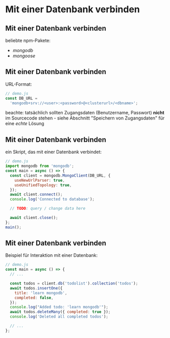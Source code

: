 # Mit einer Datenbank verbinden

## Mit einer Datenbank verbinden

beliebte npm-Pakete:

- _mongodb_
- _mongoose_

## Mit einer Datenbank verbinden

URL-Format:

```js
// demo.js
const DB_URL =
  'mongodb+srv://<user>:<password>@<clusterurl>/<dbname>';
```

beachte: tatsächlich sollten Zugangsdaten (Benutzername, Passwort) **nicht** im Sourcecode stehen - siehe Abschnitt "Speichern von Zugangsdaten" für eine _echte_ Lösung

## Mit einer Datenbank verbinden

ein Skript, das mit einer Datenbank verbindet:

```js
// demo.js
import mongodb from 'mongodb';
const main = async () => {
  const client = mongodb.MongoClient(DB_URL, {
    useNewUrlParser: true,
    useUnifiedTopology: true,
  });
  await client.connect();
  console.log('Connected to database');

  // TODO: query / change data here

  await client.close();
};
main();
```

## Mit einer Datenbank verbinden

Beispiel für Interaktion mit einer Datenbank:

```js
// demo.js
const main = async () => {
  // ...

  const todos = client.db('todolist').collection('todos');
  await todos.insertOne({
    title: 'learn mongodb',
    completed: false,
  });
  console.log("Added todo: 'learn mongodb'");
  await todos.deleteMany({ completed: true });
  console.log('Deleted all completed todos');

  // ...
};
```
